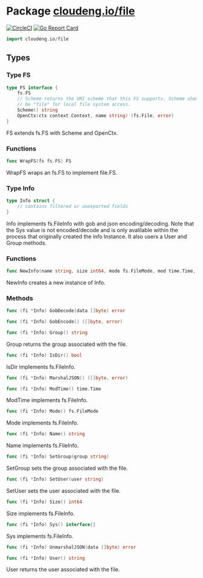 # Package [cloudeng.io/file](https://pkg.go.dev/cloudeng.io/file?tab=doc)
[![CircleCI](https://circleci.com/gh/cloudengio/go.gotools.svg?style=svg)](https://circleci.com/gh/cloudengio/go.gotools) [![Go Report Card](https://goreportcard.com/badge/cloudeng.io/file)](https://goreportcard.com/report/cloudeng.io/file)

```go
import cloudeng.io/file
```


## Types
### Type FS
```go
type FS interface {
	fs.FS
	// Scheme returns the URI scheme that this FS supports. Scheme should
	// be "file" for local file system access.
	Scheme() string
	OpenCtx(ctx context.Context, name string) (fs.File, error)
}
```
FS extends fs.FS with Scheme and OpenCtx.

### Functions

```go
func WrapFS(fs fs.FS) FS
```
WrapFS wraps an fs.FS to implement file.FS.




### Type Info
```go
type Info struct {
	// contains filtered or unexported fields
}
```
Info implements fs.FileInfo with gob and json encoding/decoding. Note that
the Sys value is not encoded/decode and is only avalilable within the
process that originally created the info Instance. It also users a User and
Group methods.

### Functions

```go
func NewInfo(name string, size int64, mode fs.FileMode, mod time.Time, dir bool, sys interface{}) *Info
```
NewInfo creates a new instance of Info.



### Methods

```go
func (fi *Info) GobDecode(data []byte) error
```


```go
func (fi *Info) GobEncode() ([]byte, error)
```


```go
func (fi *Info) Group() string
```
Group returns the group associated with the file.


```go
func (fi *Info) IsDir() bool
```
IsDir implements fs.FileInfo.


```go
func (fi *Info) MarshalJSON() ([]byte, error)
```


```go
func (fi *Info) ModTime() time.Time
```
ModTime implements fs.FileInfo.


```go
func (fi *Info) Mode() fs.FileMode
```
Mode implements fs.FileInfo.


```go
func (fi *Info) Name() string
```
Name implements fs.FileInfo.


```go
func (fi *Info) SetGroup(group string)
```
SetGroup sets the group associated with the file.


```go
func (fi *Info) SetUser(user string)
```
SetUser sets the user associated with the file.


```go
func (fi *Info) Size() int64
```
Size implements fs.FileInfo.


```go
func (fi *Info) Sys() interface{}
```
Sys implements fs.FileInfo.


```go
func (fi *Info) UnmarshalJSON(data []byte) error
```


```go
func (fi *Info) User() string
```
User returns the user associated with the file.








